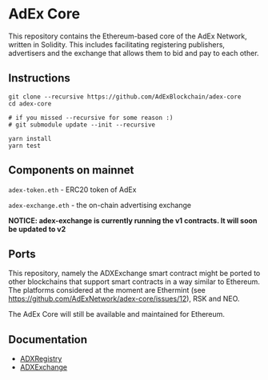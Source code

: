 # AdEx Core

This repository contains the Ethereum-based core of the AdEx Network, written in Solidity. This includes facilitating registering publishers, advertisers and the exchange that allows them to bid and pay to each other.

## Instructions

```
git clone --recursive https://github.com/AdExBlockchain/adex-core
cd adex-core

# if you missed --recursive for some reason :)
# git submodule update --init --recursive

yarn install
yarn test

```

## Components on mainnet

``adex-token.eth`` - ERC20 token of AdEx

``adex-exchange.eth`` - the on-chain advertising exchange

**NOTICE: adex-exchange is currently running the v1 contracts. It will soon be updated to v2**

## Ports

This repository, namely the ADXExchange smart contract might be ported to other blockchains that support smart contracts in a way similar to Ethereum. The platforms considered at the moment are Ethermint (see https://github.com/AdExNetwork/adex-core/issues/12), RSK and NEO.

The AdEx Core will still be available and maintained for Ethereum.

## Documentation

- [ADXRegistry](/docs/registry.md)
- [ADXExchange](/docs/exchange.md)
